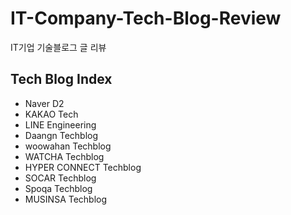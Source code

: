 # IT-Company-Tech-Blog-Review
IT기업 기술블로그 글 리뷰

## Tech Blog Index
- Naver D2
- KAKAO Tech
- LINE Engineering
- Daangn Techblog
- woowahan Techblog
- WATCHA Techblog
- HYPER CONNECT Techblog
- SOCAR Techblog
- Spoqa Techblog
- MUSINSA Techblog
